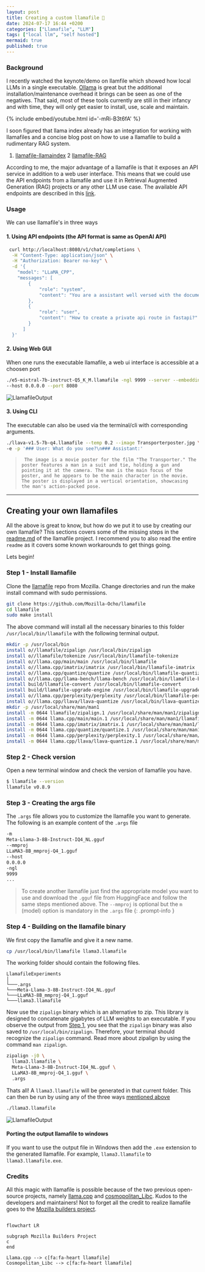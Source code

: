 ```yaml
---
layout: post
title: Creating a custom llamafile 🦙
date: 2024-07-17 16:44 +0200
categories: ["Llamafile", "LLM"]
tags: ["local llm", "self hosted"]
mermaid: true
published: true
---
```


### Background
I recently watched the keynote/demo on llamfile which showed how local LLMs in a single executable. [Ollama](https://ollama.com/) is great but the additional installation/maintenance overhead it brings can be seen as one of the negatives. That said, most of these tools currently are still in their infancy and with time, they will only get easier to install, use, scale and maintain. 

{% include embed/youtube.html id='-mRi-B3t6fA' %}



I soon figured that llama index already has an integration for working with llamafiles and a concise blog post on how to use a llamafile to build a rudimentary RAG system. 

1. <a href="https://docs.llamaindex.ai/en/stable/examples/llm/llamafile/">llamafile-llamaindex</a>
2 <a href="https://www.llamaindex.ai/blog/using-llamaindex-and-llamafile-to-build-a-local-private-research-assistant">llamafile-RAG</a>

According to me, the major advantage of a llamafile is that it exposes an API service in addition to a web user interface. This means that we could use the API endpoints from a llamafile and use it in Retrieval Augmented Generation (RAG) projects or any other LLM use case. The available API endpoints are described in this [link](https://github.com/Mozilla-Ocho/llamafile/blob/main/llama.cpp/server/README.md#api-endpoints).




### Usage
We can use llamafile's in <a name=usage>three ways</a> 

#### 1. Using API endpoints (the API format is same as OpenAI API)
  ```bash
   curl http://localhost:8080/v1/chat/completions \
    -H "Content-Type: application/json" \
    -H "Authorization: Bearer no-key" \
    -d '{
      "model": "LLaMA_CPP",
      "messages": [
          {
              "role": "system",
              "content": "You are a assistant well versed with the documentation of fastapi python module. Guide the user to a acceptable solution. DO NOT small talk or provide extra information. Be objective precise and provide references to you responses."
          },
          {
              "role": "user",
              "content": "How to create a private api route in fastapi?"
          }
        ]
    }'
   ```
#### 2. Using Web GUI 
   When one runs the executable llamafile, a web ui interface is accessible at a choosen port
   ```bash
   ./e5-mistral-7b-instruct-Q5_K_M.llamafile -ngl 9999 --server --embedding \
   --host 0.0.0.0 --port 8080 
   ```
   ![LlamafileOutput](/assets/images/llamafilegui.png)

#### 3. Using CLI
   The executable can also be used via the terminal/cli with corresponding arguments. 
   ```bash
   ./llava-v1.5-7b-q4.llamafile --temp 0.2 --image Transporterposter.jpg \ 
   -e -p '### User: What do you see?\n### Assistant:'
   ```
   >  ``` The image is a movie poster for the film "The Transporter." The poster features a man in a suit and tie, holding a gun and pointing it at the camera. The man is the main focus of the poster, and he appears to be the main character in the movie. The poster is displayed in a vertical orientation, showcasing the man's action-packed pose.```
  

------------------------------------------------
## Creating your own llamafiles
All the above is great to know, but how do we put it to use by creating our own llamafile? This sections covers some of the missing steps in the [readme.md](https://github.com/Mozilla-Ocho/llamafile/blob/main/README.md) of the llamafile project. I recommend you to also read the entire `readme` as it covers some known workarounds to get things going.

Lets begin! 

### Step 1 - Install llamafile
Clone the [llamafile](https://github.com/Mozilla-Ocho/llamafile) repo from Mozilla. Change directories and run the make install command with sudo permissions. 

```bash
git clone https://github.com/Mozilla-Ocho/llamafile
cd llamafile
sudo make install
```


The above command will install all the necessary binaries to this folder `/usr/local/bin/llamafile` with the following terminal  <a name="bashooutput">output</a>.
```bash
mkdir -p /usr/local/bin
install o//llamafile/zipalign /usr/local/bin/zipalign
install o//llamafile/tokenize /usr/local/bin/llamafile-tokenize
install o//llama.cpp/main/main /usr/local/bin/llamafile
install o//llama.cpp/imatrix/imatrix /usr/local/bin/llamafile-imatrix
install o//llama.cpp/quantize/quantize /usr/local/bin/llamafile-quantize
install o//llama.cpp/llama-bench/llama-bench /usr/local/bin/llamafile-bench
install build/llamafile-convert /usr/local/bin/llamafile-convert
install build/llamafile-upgrade-engine /usr/local/bin/llamafile-upgrade-engine
install o//llama.cpp/perplexity/perplexity /usr/local/bin/llamafile-perplexity
install o//llama.cpp/llava/llava-quantize /usr/local/bin/llava-quantize
mkdir -p /usr/local/share/man/man1
install -m 0644 llamafile/zipalign.1 /usr/local/share/man/man1/zipalign.1
install -m 0644 llama.cpp/main/main.1 /usr/local/share/man/man1/llamafile.1
install -m 0644 llama.cpp/imatrix/imatrix.1 /usr/local/share/man/man1/llamafile-imatrix.1
install -m 0644 llama.cpp/quantize/quantize.1 /usr/local/share/man/man1/llamafile-quantize.1
install -m 0644 llama.cpp/perplexity/perplexity.1 /usr/local/share/man/man1/llamafile-perplexity.1
install -m 0644 llama.cpp/llava/llava-quantize.1 /usr/local/share/man/man1/llava-quantize.1
```

### Step 2 - Check version
Open a new terminal window and check the version of llamafile you have.
```bash
$ llamafile --version  
llamafile v0.8.9
```


### Step 3 - Creating the args file
The `.args` file allows you to customize the llamafile you want to generate. The following is an example content of the `.args` file 

```bash
-m
Meta-Llama-3-8B-Instruct-IQ4_NL.gguf
--mmproj
LLaMA3-8B_mmproj-Q4_1.gguf
--host
0.0.0.0
-ngl
9999
...
```
> To create another llamafile just find the appropriate model you want to use and download the `.gguf` file from HuggingFace and follow the same steps mentioned above. The `--mmproj` is optional but the `m` (model) option is mandatory in the `.args` file
{: .prompt-info }


### Step 4 - Building on the llamafile binary
We first copy the llamafile and give it a new name. 
```bash
cp /usr/local/bin/llamafile llama3.llamafile 
```

The working folder should contain the following files.
```
LlamafileExperiments  
│
└───.args
└───Meta-Llama-3-8B-Instruct-IQ4_NL.gguf
└───LLaMA3-8B_mmproj-Q4_1.gguf
└───llama3.llamafile 
```

Now use the `zipalign` binary which is an alternative to zip. This library is designed to concatenate gigabytes of LLM weights to an executable. If you observe the output from [Step 1](#bashooutput), you see that the `zipalign` binary was also saved to `/usr/local/bin/zipalign`. Therefore, your terminal should recognize the `zipalign` command. Read more about zipalign by using the command `man zipalign`.

```bash
zipalign -j0 \
  llama3.llamafile \
  Meta-Llama-3-8B-Instruct-IQ4_NL.gguf \
  LLaMA3-8B_mmproj-Q4_1.gguf \
  .args
```

Thats all! A `llama3.llamafile` will be generated in that current folder. This can then be run by using any of the three ways [mentioned above](#usage)

```bash
./llama3.llamafile
```

![LlamafileOutput](/assets/images/llamafilegui.png)



#### Porting the output llamafile to windows 
If you want to use the output file in Windows then add the `.exe` extension to the generated llamafile. For example, `llama3.llamafile` to `llama3.llamafile.exe`. 

### Credits

All this magic with llamafile is possible because of the two previous open-source projects, namely [llama.cpp](https://github.com/ggerganov/llama.cpp) and [cosmopolitan_Libc](https://github.com/jart/cosmopolitan). Kudos to the developers and maintainers! Not to forget all the credit to realize llamafile goes to the [Mozilla builders project](https://future.mozilla.org/).

```mermaid

flowchart LR

subgraph Mozilla Builders Project
c
end

Llama.cpp --> c[fa:fa-heart llamafile]
Cosmopolitan_Libc --> c[fa:fa-heart llamafile]

```